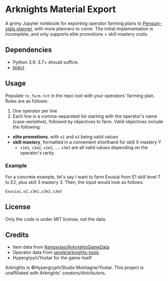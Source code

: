# Arknights Material Export

A grimy Jupyter notebook for exporting operator farming plans to [Penguin-stats planner](https://penguin-stats.io/planner), with more planners to come.
The initial implementation is incomplete, and only supports elite promotions + skill mastery costs.

## Dependencies
- Python 3.9. 3.7+ should suffice.
- [bidict](https://github.com/jab/bidict)

## Usage

Populate `to_farm.txt` in the repo root with your operators' farming plan. Rules are as follows:
1. One operator per line
2. Each line is a comma-separated list starting with the operator's name (case-sensitive), followed by objectives to farm. Valid objectives include the following:
  - **elite promotions**,  with `e1` and `e2` being valid values
  - **skill mastery**, formatted in a convenient shorthand for skill X mastery Y
    - `s1m1`, `s1m2`, `s1m3`, .... `s3m3` are all valid values depending on the operator's rarity.

### Example
For a concrete example, let's say I want to farm Exusiai from E1 skill level 7 to E2, plus skill 3 mastery 3. Then, the input would look as follows:

`Exusiai,e2,s3m1,s3m2,s3m3`

## License
Only the code is under MIT license, not the data. 

## Credits

- Item data from [Kengxxiao/ArknightsGameData](https://github.com/Kengxxiao/ArknightsGameData)
- Operator data from [iansjk/arknights-tools](https://github.com/iansjk/arknights-tools)
- Hypergrpyh/Yostar for the game itself

Arknights is ©Hypergryph/Studio Montagne/Yostar. This project is unaffiliated with Arknights' creators/distributors.

